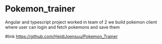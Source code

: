 # Pokemon_trainer
Angular and typescript project worked in team of 2 we build pokemon client where user can login and fetch pokemons and save them

#link
https://github.com/HeidiJoensuu/Pokemon_Trainer
